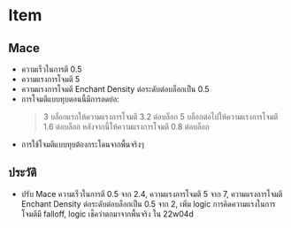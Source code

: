 # Item

## Mace
- ความเร็วในการตี 0.5
- ความแรงการโจมตี 5
- ความแรงการโจมตี Enchant Density ต่อระดับต่อบล็อกเป็น 0.5
- การโจมตีแบบทุบตอนนี้มีการลดย่อ:
    > 3 บล็อกแรกให้ความแรงการโจมตี 3.2 ต่อบล็อก
    > 5 บล็อกต่อไปให้ความแรงการโจมตี 1.6 ต่อบล็อก
    > หลังจากนี้ให้ความแรงการโจมตี 0.8 ต่อบล็อก
- การใช้โจมตีแบบทุบต้องกระโดนจากพื้นจริงๆ


## ประวัติ
- ปรับ Mace ความเร็วในการตี 0.5 จาก 2.4, ความแรงการโจมตี 5 จาก 7, ความแรงการโจมตี Enchant Density ต่อระดับต่อบล็อกเป็น 0.5 จาก 2, เพิ่ม logic การคิดความแรงในการโจมตีมี falloff, logic เช็คว่าตกมาจากพื้นจริง ใน 22w04d